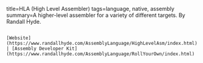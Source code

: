 title=HLA (High Level Assembler)
tags=language, native, assembly
summary=A higher-level assembler for a variety of different targets. By Randall Hyde.
~~~~~~

[Website](https://www.randallhyde.com/AssemblyLanguage/HighLevelAsm/index.html) | [Assembly Developer Kit](https://www.randallhyde.com/AssemblyLanguage/RollYourOwn/index.html)
